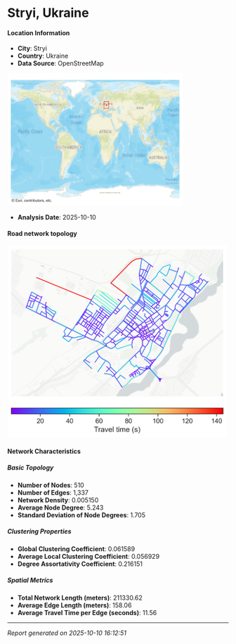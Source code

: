 # Stryi, Ukraine

#### Location Information

- **City**: Stryi
- **Country**: Ukraine
- **Data Source**: OpenStreetMap
<img src="Stryi_location.png" alt="Stryi Location Map" width="400" />

- **Analysis Date**: 2025-10-10

#### Road network topology

<img src="Stryi_network_map.png" alt="Stryi Road Network Map" width="500"/>

#### Network Characteristics

##### Basic Topology

- **Number of Nodes**: 510
- **Number of Edges**: 1,337
- **Network Density**: 0.005150
- **Average Node Degree**: 5.243
- **Standard Deviation of Node Degrees**: 1.705

##### Clustering Properties

- **Global Clustering Coefficient**: 0.061589
- **Average Local Clustering Coefficient**: 0.056929
- **Degree Assortativity Coefficient**: 0.216151

##### Spatial Metrics

- **Total Network Length (meters)**: 211330.62
- **Average Edge Length (meters)**: 158.06
- **Average Travel Time per Edge (seconds)**: 11.56

---
*Report generated on 2025-10-10 16:12:51*
